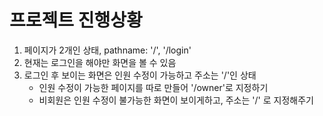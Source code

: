 # 프로젝트 진행상황
1. 페이지가 2개인 상태, pathname: '/', '/login'
2. 현재는 로그인을 해야만 화면을 볼 수 있음 
3. 로그인 후 보이는 화면은 인원 수정이 가능하고 주소는 '/'인 상태
   + 인원 수정이 가능한 페이지를 따로 만들어 '/owner'로 지정하기
   + 비회원은 인원 수정이 불가능한 화면이 보이게하고, 주소는 '/' 로 지정해주기